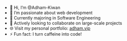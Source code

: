 - 👋 Hi, I’m @Adham-Kiwan
- 👀 I’m passionate about web development
- 🌱 Currently majoring in Software Engineering
- 💼 Actively looking to collaborate on large-scale projects
- 🌐 Visit my personal portfolio: [adham.vip](https://adham.vip)
- ⚡ Fun fact: I turn caffeine into code!

<!---
Adham-Kiwan/Adham-Kiwan is a ✨ special ✨ repository because its `README.md` (this file) appears on your GitHub profile.
You can click the Preview link to take a look at your changes.
--->
